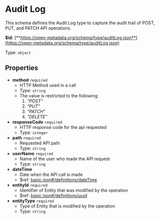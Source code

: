 # Audit Log

This schema defines the Audit Log type to capture the audit trail of POST, PUT, and PATCH API operations.

**$id:** [**https://open-metadata.org/schema/type/auditLog.json**](https://open-metadata.org/schema/type/auditLog.json)

Type: `object`

## Properties

* **method** `required`
  * HTTP Method used in a call
  * Type: `string`
  * The value is restricted to the following: 
    1. _"POST"_
    2. _"PUT"_
    3. _"PATCH"_
    4. _"DELETE"_
* **responseCode** `required`
  * HTTP response code for the api requested
  * Type: `integer`
* **path** `required`
  * Requested API path
  * Type: `string`
* **userName** `required`
  * Name of the user who made the API request
  * Type: `string`
* **dateTime**
  * Date when the API call is made
  * $ref: [basic.json\#/definitions/dateTime](basic.md#types-definitions-in-this-schema)
* **entityId** `required`
  * Identifier of Entity that was modified by the operation
  * $ref: [basic.json\#/definitions/uuid](basic.md#types-definitions-in-this-schema)
* **entityType** `required`
  * Type of Entity that is modified by the operation
  * Type: `string`

